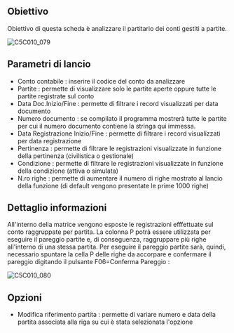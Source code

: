 ## Obiettivo

Obiettivo di questa scheda è analizzare il partitario dei conti gestiti a partite.

![C5C010_079](http://localhost:3000/immagini/MBDOC_SCH-C5SER_59/C5C010_079.png)
## Parametri di lancio
 * Conto contabile :  inserire il codice del conto da analizzare
 * Partite :  permette di visualizzare solo le partite aperte oppure tutte le partite registrate sul conto
 * Data Doc.Inizio/Fine :  permette di filtrare i record visualizzati per data documento
 * Numero documento :   se compilato il programma mostrerà tutte le partite per cui il numero documento contiene la stringa qui immessa.
 * Data Registrazione Inizio/Fine :  permette di filtrare i record visualizzati per data registrazione
 * Pertinenza :  permette di filtrare le registrazioni visualizzate in funzione della pertinenza (civilistica o gestionale)
 * Condizione :  permette di filtrare le registrazioni visualizzate in funzione della condizione (attiva o simulata)
 * N.ro righe :  permette di aumentare il numero di righe mostrato al lancio della funzione (di default vengono presentate le prime 1000 righe)

## Dettaglio informazioni

All'interno della matrice vengono esposte le registrazioni efffettuate sul conto raggruppate per partita.
La colonna P potrà essere utilizzata per eseguire il pareggio partite e, di conseguenza, raggruppare più righe all'interno di una stessa partita.
Per eseguire il pareggio partite sarà, quindi, necessario spuntare la cella P delle righe da accorpare e confermare il pareggio digitando il pulsante F06=Conferma Pareggio : 

![C5C010_080](http://localhost:3000/immagini/MBDOC_SCH-C5SER_59/C5C010_080.png)
## Opzioni
 * Modifica riferimento partita :  permette di variare numero e data della partita associata alla riga su cui è stata selezionata l'opzione


